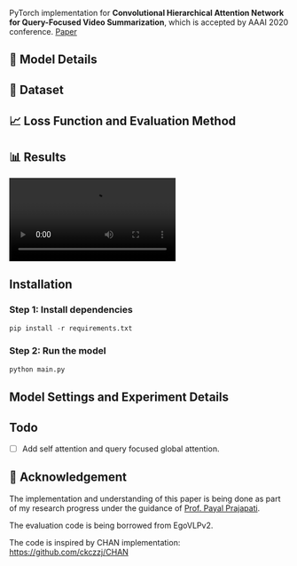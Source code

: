 PyTorch implementation for **Convolutional Hierarchical Attention Network for Query-Focused Video Summarization**, which is accepted by AAAI 2020 conference. [Paper](https://arxiv.org/abs/2002.03740)

## 🎥 Model Details

## 📑 Dataset

## 📈 Loss Function and Evaluation Method

## 📊 Results

<video src="./assets/food_hands.mp4" width=300 controls> </video>

## Installation

### Step 1: Install dependencies

```py
pip install -r requirements.txt
```

### Step 2: Run the model

```py
python main.py
```

## Model Settings and Experiment Details

## Todo

- [ ] Add self attention and query focused global attention.

## 🙏 Acknowledgement

The implementation and understanding of this paper is being done as part of my research progress under the guidance of [Prof. Payal Prajapati](https://ldce.ac.in/faculty/payal.prajapati.129).

The evaluation code is being borrowed from EgoVLPv2.

The code is inspired by CHAN implementation:
https://github.com/ckczzj/CHAN
